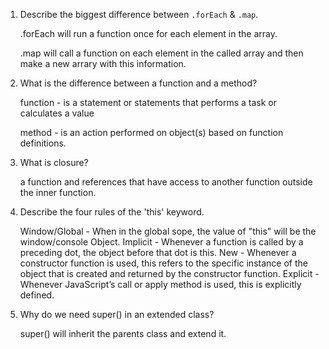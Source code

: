 1. Describe the biggest difference between `.forEach` & `.map`.

    .forEach will run a function once  for each element in the array.

    .map will call a function on each element in the called array and then make a new arrary with this information.

2. What is the difference between a function and a method?

    function - is a statement or statements that performs a task or calculates a value

    method - is an action performed on object(s) based on function definitions.

3. What is closure?

    a function and references that have access to another function outside the inner function. 

4. Describe the four rules of the 'this' keyword.

    Window/Global - When in the global sope, the value of "this" will be the window/console Object. 
    Implicit - Whenever a function is called by a preceding dot, the object before that dot is this. 
    New - Whenever a constructor function is used, this refers to the specific instance of the object that is created and returned by the constructor function.
    Explicit - Whenever JavaScript’s call or apply method is used, this is explicitly defined.

5. Why do we need super() in an extended class?

    super() will inherit the parents class and extend it. 

